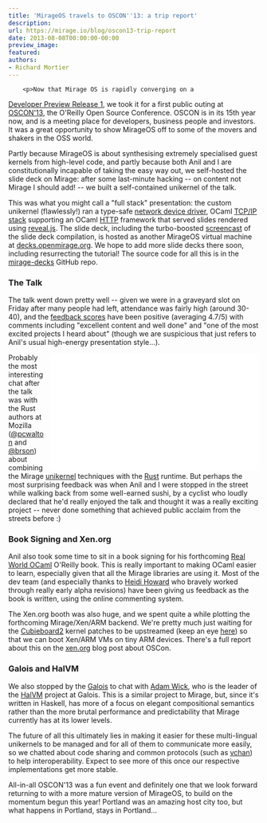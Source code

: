 ```yaml
---
title: 'MirageOS travels to OSCON''13: a trip report'
description:
url: https://mirage.io/blog/oscon13-trip-report
date: 2013-08-08T00:00:00-00:00
preview_image:
featured:
authors:
- Richard Mortier
---
```



        <p>Now that Mirage OS is rapidly converging on a
<a href="http://github.com/avsm/mirage/issues/102 - [404 Not Found]">Developer Preview Release 1</a>, we
took it for a first public outing at
<a href="http://www.oscon.com/oscon2013/ - [1 Client error: Timeout was reached]">OSCON'13</a>, the O'Reilly Open Source
Conference. OSCON is in its 15th year now, and is a meeting place for
developers, business people and investors. It was a great opportunity to show
MirageOS off to some of the movers and shakers in the OSS world.</p>
<p>Partly because MirageOS is about synthesising extremely specialised guest
kernels from high-level code, and partly because both Anil and I are
constitutionally incapable of taking the easy way out, we self-hosted the
slide deck on Mirage: after some last-minute hacking -- on content not Mirage
I should add! -- we built a self-contained unikernel of the talk.</p>
<p>This was what you might call a &quot;full stack&quot; presentation: the custom
unikernel (flawlessly!) ran a type-safe
<a href="https://github.com/mirage/mirage-platform/blob/master/xen/lib/netif.ml - [404 Not Found]">network device driver</a>,
OCaml <a href="http://github.com/mirage/mirage-net">TCP/IP stack</a> supporting an OCaml
<a href="http://github.com/mirage/ocaml-cohttp">HTTP</a> framework that served slides
rendered using <a href="http://lab.hakim.se/reveal-js/">reveal.js</a>. The slide deck,
including the turbo-boosted
<a href="http://www.youtube.com/watch?v=2Mx8Bd5JYyo - [429 Too Many Requests]">screencast</a> of the slide deck
compilation, is hosted as another MirageOS virtual machine at
<a href="http://decks.openmirage.org/ - [1 Client error: Timeout was reached]">decks.openmirage.org</a>. We hope to add more
slide decks there soon, including resurrecting the tutorial! The source code
for all this is in the <a href="http://github.com/mirage/mirage-decks">mirage-decks</a>
GitHub repo.</p>
<h3>The Talk</h3>
<p>The talk went down pretty well -- given we were in a graveyard slot on Friday
after many people had left, attendance was fairly high (around 30-40), and the
<a href="http://www.oscon.com/oscon2013/public/schedule/detail/28956 - [1 Client error: Timeout was reached]">feedback scores</a>
have been positive (averaging 4.7/5) with comments including &quot;excellent
content and well done&quot; and &quot;one of the most excited projects I heard about&quot;
(though we are suspicious that just refers to Anil's usual high-energy
presentation style...).</p>
<iframe align="right" style="margin-left: 10px;" width="420" height="235" src="//www.youtube-nocookie.com/embed/2Mx8Bd5JYyo" frameborder="0" allowfullscreen="1"> </iframe>
<p>Probably the most interesting chat after the talk was with the Rust authors
at Mozilla (<a href="http://twitter.com/pcwalton">@pcwalton</a> and
<a href="https://github.com/brson">@brson</a>) about combining the Mirage
<a href="http://anil.recoil.org/papers/2013-asplos-mirage.pdf">unikernel</a> techniques
with the <a href="http://www.rust-lang.org">Rust</a> runtime. But perhaps the most
surprising feedback was when Anil and I were stopped in the street while
walking back from some well-earned sushi, by a cyclist who loudly declared
that he'd really enjoyed the talk and thought it was a really exciting project
-- never done something that achieved public acclaim from the streets before
:)</p>
<h3>Book Signing and Xen.org</h3>
<p>Anil also took some time to sit in a book signing for his forthcoming
<a href="http://realworldocaml.org">Real World OCaml</a> O'Reilly book.  This is
really important to making OCaml easier to learn, especially given that
all the Mirage libraries are using it.  Most of the dev team (and especially
thanks to <a href="https://twitter.com/heidiann360">Heidi Howard</a> who bravely worked
through really early alpha revisions) have been giving
us feedback as the book is written, using the online commenting system.</p>
<p>The Xen.org booth was also huge, and we spent quite a while plotting the
forthcoming Mirage/Xen/ARM backend. We're pretty much just waiting for the
<a href="http://cubieboard.org">Cubieboard2</a> kernel patches to be upstreamed (keep an
eye <a href="http://linux-sunxi.org/Main_Page">here</a>) so that we can boot Xen/ARM VMs
on tiny ARM devices.  There's a full report about this on the
<a href="http://blog.xen.org/index.php/2013/07/31/the-xen-project-at-oscon/ - [1 Client error: Timeout was reached]">xen.org</a>
blog post about OSCon.</p>
<h3>Galois and HalVM</h3>
<p>We also stopped by the <a href="http://galois.com">Galois</a> to chat with <a href="https://twitter.com/acwpdx">Adam
Wick</a>, who is the leader of the
<a href="https://galois.com/project/halvm/">HalVM</a> project at Galois. This is a similar
project to Mirage, but, since it's written in Haskell, has more of a focus
on elegant compositional semantics rather than the more brutal performance
and predictability that Mirage currently has at its lower levels.</p>
<p>The future of all this ultimately lies in making it easier for these
multi-lingual unikernels to be managed and for all of them to communicate more
easily, so we chatted about code sharing and common protocols (such as
<a href="https://github.com/vbmithr/ocaml-vchan">vchan</a>) to help interoperability.
Expect to see more of this once our respective implementations get more
stable.</p>
<p>All-in-all OSCON'13 was a fun event and definitely one that we look forward
returning to with a more mature version of MirageOS, to build on the momentum
begun this year!  Portland was an amazing host city too, but what happens in
Portland, stays in Portland...</p>

      
